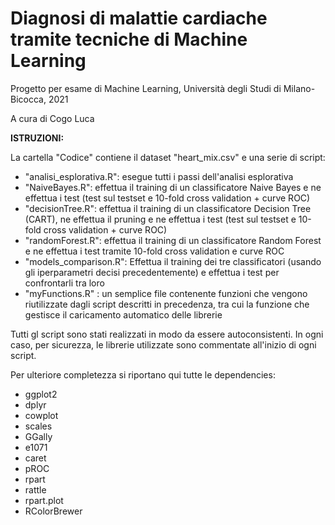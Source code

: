  # **Diagnosi di malattie cardiache tramite tecniche di Machine Learning**
Progetto per esame di Machine Learning, Università degli Studi di Milano-Bicocca, 2021

A cura di Cogo Luca

**ISTRUZIONI:**

La cartella "Codice" contiene il dataset "heart_mix.csv" e una serie di script:

- "analisi_esplorativa.R": esegue tutti i passi dell'analisi esplorativa
- "NaiveBayes.R": effettua il training di un classificatore Naive Bayes e ne effettua i test (test sul testset e 10-fold cross validation + curve ROC)
- "decisionTree.R": effettua il training di un classificatore Decision Tree (CART), ne effettua il pruning e ne effettua i test (test sul testset e 10-fold cross validation + curve ROC)
- "randomForest.R": effettua il training di un classificatore Random Forest e ne effettua i test tramite 10-fold cross validation e curve ROC
- "models_comparison.R": Effettua il training dei tre classificatori (usando gli iperparametri decisi precedentemente) e effettua i test per confrontarli tra loro
- "myFunctions.R" : un semplice file contenente funzioni che vengono riutilizzate dagli script descritti in precedenza, tra cui la funzione che gestisce il caricamento automatico delle librerie

Tutti gl script sono stati realizzati in modo da essere autoconsistenti. In ogni caso, per sicurezza, le librerie utilizzate sono commentate all'inizio di ogni script.

Per ulteriore completezza si riportano qui tutte le dependencies:

- ggplot2
- dplyr
- cowplot
- scales
- GGally
- e1071
- caret
- pROC
- rpart
- rattle
- rpart.plot
- RColorBrewer
